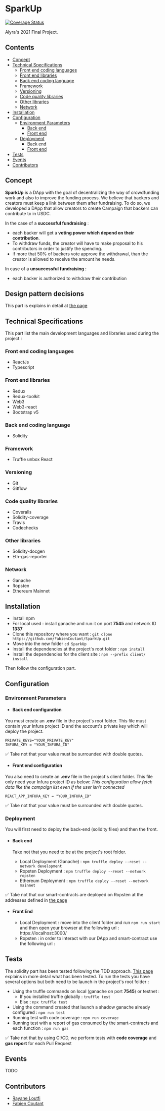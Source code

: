 # SparkUp 
[![Coverage Status](https://coveralls.io/repos/github/FabienCoutant/SparkUp/badge.svg?branch=master)](https://coveralls.io/github/FabienCoutant/SparkUp?branch=master)

Alyra's 2021 Final Project.


## Contents
* [Concept](#concept)
* [Technical Specifications](#Technical-Specifications)
  * [Front end coding languages](#Front-end-coding-languages)
  * [Front end libraries](#Front-end-libraries)
  * [Back end coding language](#Back-end-coding-language)
  * [Framework](#Framework)
  * [Versioning](#Versioning)
  * [Code quality libraries](#Code-quality-libraries)
  * [Other libraries](#Other-libraries)
  * [Network](#Network)
* [Installation](#Installation)
* [Configuration](#Configuration)
  * [Environment Parameters](#Environment-Parameters)
    * [Back end](#Back-end-configuration) 
    * [Front end](#Front-end-configuration) 
  * [Deployment](#Deployment)
    * [Back end](#Back-end)
    * [Front end](#Front-end)
* [Tests](#Tests)
* [Events](#Events)
* [Contributors](#Contributors)

## Concept

**SparkUp** is a DApp with the goal of decentralizing the way of crowdfunding work and also to improve the funding
process. We believe that backers and creators must keep a link between them after fundraising. To do so, we developed a
DApp that allow creators to create Campaign that backers can contribute to in USDC.

In the case of a **successful fundraising** :

* each backer will get a **voting power which depend on their contribution**.
* To withdraw funds, the creator will have to make proposal to his contributors in order to justify the spending.
* If more that 50% of backers vote approve the withdrawal, than the creator is allowed to receive the amount he needs.

In case of a **unsuccessful fundraising** :

* each backer is authorized to withdraw their contribution

## Design pattern decisions

This part is explains in detail at [the page](#link)

## Technical Specifications

This part list the main development languages and libraries used during the project :

### Front end coding languages
* ReactJs
* Typescript

### Front end libraries
* Redux
* Redux-toolkit
* Web3
* Web3-react
* Bootstrap v5

### Back end coding language
* Solidity

### Framework
* Truffle unbox React

### Versioning
* Git
* Gitflow

### Code quality libraries
* Coveralls
* Solidity-coverage
* Travis
* Codechecks

### Other libraries
* Solidity-docgen
* Eth-gas-reporter

### Network
* Ganache
* Ropsten
* Ethereum Mainnet

## Installation

* Install npm
* For local used : install ganache and run it on port **7545** and network ID **1337**
* Clone this repository where you want : `git clone https://github.com/FabienCoutant/SparkUp.git`
* Move into the new folder `cd SparkUp`
* Install the dependencies at the project's root folder : `npm install`
* Install the dependencies for the client site : `npm --prefix client/ install`

Then follow the configuration part.

## Configuration

### Environment Parameters

* #### Back end configuration

You must create an **.env** file in the project's root folder. This file must contain your Infura project ID and the
account's private key which will deploy the project.

```
PRIVATE_KEYS="YOUR_PRIVATE_KEY"
INFURA_KEY = "YOUR_INFURA_ID"
```
:white_check_mark: Take not that your value must be surrounded with double quotes.

* #### Front end configuration

You also need to create an **.env** file in the project's client folder. This file only need your Infura project ID as
below:
*This configuration allow fetch data like the campaign list even if the user isn't connected*

```
REACT_APP_INFURA_KEY = "YOUR_INFURA_ID"
```

:white_check_mark: Take not that your value must be surrounded with double quotes.

### Deployment

You will first need to deploy the back-end (solidity files) and then the front.

* #### Back end 
  Take not that you need to be at the project's root folder.

    * Local Deployment (Ganache) : `npm truffle deploy --reset --network development`
    * Ropsten Deployment : `npm truffle deploy --reset --network ropsten`
    * Ethereum Deployment : `npm truffle deploy --reset --network mainnet`

:white_check_mark: Take not that our smart-contracts are deployed on Ropsten at the addresses defined in [the page](#link)

* #### Front End
  * Local Deployment : move into the client folder and run `npm run start` and then open your browser at the following url : https://localhost:3000/
  * Ropsten : in order to interact with our DApp and smart-contract use the following url :
  

## Tests

The solidity part has been tested following the TDD approach. [This page](#./tests_explication.md) explains in more detail what has been tested.
To run the tests you have several options but both need to be launch in the project's root folder :
* Using the truffle commands on local (ganache on port **7545**) or testnet :
  * If you installed truffle globally : `truffle test`
  * Else : `npx truffle test`
* Using the command created that launch a shadow ganache already configured :
`npm run test`
* Running test with code coverage :
`npm run coverage`
* Running test with a report of gas consumed by the smart-contracts and each function :
`npm run gas`

:white_check_mark: Take not that by using CI/CD, we perform tests with **code coverage** and **gas report** for each Pull Request


## Events

TODO


## Contributors


- [Rayane Loutfi](https://github.com/RayXpub)
- [Fabien Coutant](https://github.com/FabienCoutant)
